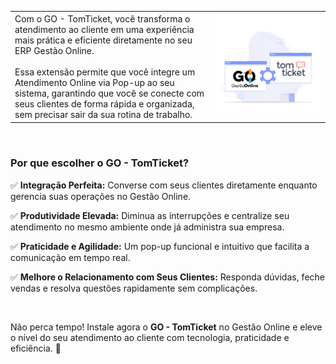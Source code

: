 | | |
|-|-|
|Com o GO - TomTicket, você transforma o atendimento ao cliente em uma experiência mais prática e eficiente diretamente no seu ERP Gestão Online.<br><br>Essa extensão permite que você integre um Atendimento Online via Pop-up ao seu sistema, garantindo que você se conecte com seus clientes de forma rápida e organizada, sem precisar sair da sua rotina de trabalho. |![](https://github.com/Gestao-Online/public-docs/blob/b47bc28c68e0acbc89c611ad081b8f8d08f9fbda/erp-v2/marketplace/extensions/me.tomticket.gestao-online.chat/assets/logo.png?raw=true) |

<br>

### Por que escolher o GO - TomTicket?

✅ **Integração Perfeita:** Converse com seus clientes diretamente enquanto gerencia suas operações no Gestão Online.

✅ **Produtividade Elevada:** Diminua as interrupções e centralize seu atendimento no mesmo ambiente onde já administra sua empresa.

✅ **Praticidade e Agilidade:** Um pop-up funcional e intuitivo que facilita a comunicação em tempo real.

✅ **Melhore o Relacionamento com Seus Clientes:** Responda dúvidas, feche vendas e resolva questões rapidamente sem complicações.

<br>

Não perca tempo! Instale agora o **GO - TomTicket** no Gestão Online e eleve o nível do seu atendimento ao cliente com tecnologia, praticidade e eficiência. 🚀